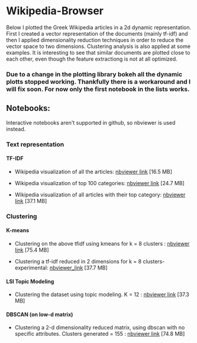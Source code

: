 # Wikipedia-Browser

Below I plotted the Greek Wikipedia articles in a 2d dynamic representation. First I created a vector representation of the documents (mainly tf-idf) and then I applied dimensionality reduction techniques in order to reduce the vector space to two dimensions. Clustering analysis is also applied at some examples. It is interesting to see that similar documents are plotted close to each other, even though the feature extractiong is not at all optimized.

### Due to a change in the plotting library bokeh all the dynamic plotts stopped working. Thankfully there is a workaround and I will fix soon. For now only the first notebook in the lists works.

## Notebooks:
Interactive notebooks aren't supported in github, so nbviewer is used instead.

### Text representation

#### TF-IDF

* Wikipedia visualization of all the articles: [nbviewer link](https://nbviewer.jupyter.org/github/markdimi/Wikipedia-Browser/blob/master/notebook/Wikipedia%20visualization.ipynb) [16.5 MB]

* Wikipedia visualization of top 100 categories: [nbviewer link](https://nbviewer.jupyter.org/github/markdimi/Wikipedia-Browser/blob/master/notebook/Wikipedia%20visualization%20of%20categories.ipynb) [24.7 MB]

* Wikipedia visualization of all articles with their top category: [nbviewer link](https://nbviewer.jupyter.org/github/markdimi/Wikipedia-Browser/blob/master/notebook/Wikipedia%20visualization%20of%20categories%20-%20All%20articles%20have%20one%20category.ipynb) [37.1 MB]

### Clustering

#### K-means

* Clustering on the above tfidf using kmeans for k = 8 clusters : [nbviewer link](https://nbviewer.jupyter.org/github/markdimi/Wikipedia-Browser/blob/master/notebook/Wiki%20Viz%20Kmeans%20K%3D8.ipynb)  [75.4 MB]

* Clustering a tf-idf reduced in 2 dimensions for k = 8 clusters- experimental: [nbviewer_link](https://nbviewer.jupyter.org/github/markdimi/Wikipedia-Browser/blob/master/notebook/Wiki%20Viz%20Kmeans%20K%3D8-Clustering%20the%20svd%20matrix.ipynb) [37.7 MB]

#### LSI Topic Modeling

* Clustering the dataset using topic modeling. K = 12 : [nbviewer link](https://nbviewer.jupyter.org/github/markdimi/Wikipedia-Browser/blob/master/notebook/Wiki%20Viz%20Topic%20Clustering%20-%20LSI.ipynb)  [37.3 MB]

#### DBSCAN (on low-d matrix)

* Clustering a 2-d dimensionality reduced matrix, using dbscan with no specific attributes. Clusters generated = 155 : [nbviewer link](https://nbviewer.jupyter.org/github/markdimi/Wikipedia-Browser/blob/master/notebook/Wiki%20Viz%20dbscan%20155%20Clusters%20on%20a%20low-dimensional%20data-set.ipynb)  [74.8 MB]
